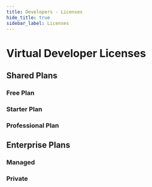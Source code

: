 ```yaml
---
title: Developers - Licenses
hide_title: true
sidebar_label: Licenses
---
```


# Virtual Developer Licenses

## Shared Plans

### Free Plan

### Starter Plan

### Professional Plan

## Enterprise Plans

### Managed

### Private
